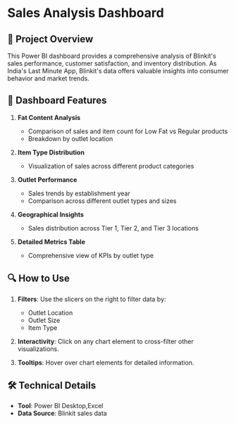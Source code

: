 # Sales Analysis Dashboard

## 🚀 Project Overview

This Power BI dashboard provides a comprehensive analysis of Blinkit's sales performance, customer satisfaction, and inventory distribution. As India's Last Minute App, Blinkit's data offers valuable insights into consumer behavior and market trends.


## 🎨 Dashboard Features

1. **Fat Content Analysis**
   - Comparison of sales and item count for Low Fat vs Regular products
   - Breakdown by outlet location

2. **Item Type Distribution**
   - Visualization of sales across different product categories

3. **Outlet Performance**
   - Sales trends by establishment year
   - Comparison across different outlet types and sizes

4. **Geographical Insights**
   - Sales distribution across Tier 1, Tier 2, and Tier 3 locations

5. **Detailed Metrics Table**
   - Comprehensive view of KPIs by outlet type

## 🔍 How to Use

1. **Filters**: Use the slicers on the right to filter data by:
   - Outlet Location
   - Outlet Size
   - Item Type

2. **Interactivity**: Click on any chart element to cross-filter other visualizations.

3. **Tooltips**: Hover over chart elements for detailed information.

## 🛠️ Technical Details

- **Tool**: Power BI Desktop,Excel
- **Data Source**: Blinkit sales data

